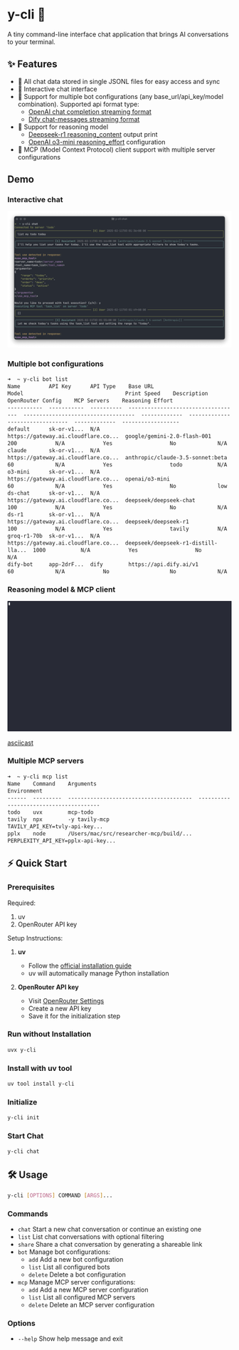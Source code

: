 # y-cli 🚀

A tiny command-line interface chat application that brings AI conversations to your terminal.

## ✨ Features

- 📝 All chat data stored in single JSONL files for easy access and sync
- 💬 Interactive chat interface
- 🤖 Support for multiple bot configurations (any base_url/api_key/model combination). Supported api format type:
  - [OpenAI chat completion streaming format](https://platform.openai.com/docs/api-reference/chat/streaming)
  - [Dify chat-messages streaming format](https://docs.dify.ai/guides/application-publishing/developing-with-apis)
- 🤔 Support for reasoning model
  - [Deepseek-r1 reasoning_content](https://api-docs.deepseek.com/guides/reasoning_model) output print
  - [OpenAI o3-mini reasoning_effort](https://platform.openai.com/docs/guides/reasoning) configuration 
- 🔗 MCP (Model Context Protocol) client support with multiple server configurations

## Demo

### Interactive chat
![interactive-chat](.github/visuals/interactive-chat.png)

### Multiple bot configurations
```
➜  ~ y-cli bot list
Name         API Key      API Type    Base URL                             Model                                Print Speed    Description    OpenRouter Config    MCP Servers    Reasoning Effort
-----------  -----------  ----------  -----------------------------------  -----------------------------------  -------------  -------------  -------------------  -------------  ------------------
default      sk-or-v1...  N/A         https://gateway.ai.cloudflare.co...  google/gemini-2.0-flash-001          200            N/A            Yes                  No             N/A
claude       sk-or-v1...  N/A         https://gateway.ai.cloudflare.co...  anthropic/claude-3.5-sonnet:beta     60             N/A            Yes                  todo           N/A
o3-mini      sk-or-v1...  N/A         https://gateway.ai.cloudflare.co...  openai/o3-mini                       60             N/A            Yes                  No             low
ds-chat      sk-or-v1...  N/A         https://gateway.ai.cloudflare.co...  deepseek/deepseek-chat               100            N/A            Yes                  No             N/A
ds-r1        sk-or-v1...  N/A         https://gateway.ai.cloudflare.co...  deepseek/deepseek-r1                 100            N/A            Yes                  tavily         N/A
groq-r1-70b  sk-or-v1...  N/A         https://gateway.ai.cloudflare.co...  deepseek/deepseek-r1-distill-lla...  1000           N/A            Yes                  No             N/A
dify-bot     app-2drF...  dify        https://api.dify.ai/v1                                                    60             N/A            No                   No             N/A
```

### Reasoning model & MCP client

![demo](.github/visuals/demo.gif)

[asciicast](https://asciinema.org/a/703255)

### Multiple MCP servers
```
➜  ~ y-cli mcp list
Name    Command    Arguments                                Environment
------  ---------  ---------------------------------------  ---------------------------------------
todo    uvx        mcp-todo
tavily  npx        -y tavily-mcp                            TAVILY_API_KEY=tvly-api-key...
pplx    node       /Users/mac/src/researcher-mcp/build/...  PERPLEXITY_API_KEY=pplx-api-key...
```

## ⚡ Quick Start

### Prerequisites

Required:
1. uv
2. OpenRouter API key

Setup Instructions:
1. **uv**
   - Follow the [official installation guide](https://docs.astral.sh/uv/getting-started/installation/)
   - uv will automatically manage Python installation

2. **OpenRouter API key**
   - Visit [OpenRouter Settings](https://openrouter.ai/settings/keys)
   - Create a new API key
   - Save it for the initialization step

### Run without Installation
```bash
uvx y-cli
```

### Install with uv tool
```bash
uv tool install y-cli
```

### Initialize
```bash
y-cli init
```

### Start Chat
```bash
y-cli chat
```

## 🛠️ Usage

```bash
y-cli [OPTIONS] COMMAND [ARGS]...
```

### Commands
- `chat`   Start a new chat conversation or continue an existing one
- `list`   List chat conversations with optional filtering
- `share`  Share a chat conversation by generating a shareable link
- `bot`    Manage bot configurations:
  - `add`     Add a new bot configuration
  - `list`    List all configured bots
  - `delete`  Delete a bot configuration
- `mcp`    Manage MCP server configurations:
  - `add`     Add a new MCP server configuration
  - `list`    List all configured MCP servers
  - `delete`  Delete an MCP server configuration

### Options
- `--help`  Show help message and exit

